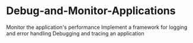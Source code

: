 # Debug-and-Monitor-Applications

Monitor the application's performance
Implement a framework for logging and error handling
Debugging and tracing an application
